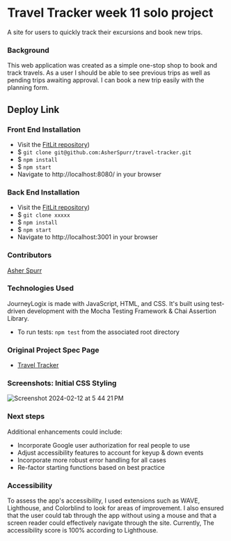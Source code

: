 # Travel Tracker week 11 solo project
A site for users to quickly track their excursions and book new trips.

### Background 
This web application was created as a simple one-stop shop to book and track travels. As a user I should be able to see previous trips as well as pending trips awaiting approval. I can book a new trip easily with the planning form.

## Deploy Link

### Front End Installation
- Visit the [FitLit repository](https://github.com/AsherSpurr/travel-tracker))
- $ `git clone git@github.com:AsherSpurr/travel-tracker.git`
- $ `npm install`
- $ `npm start`
- Navigate to http://localhost:8080/ in your browser

### Back End Installation
- Visit the [FitLit repository](https://github.com/turingschool-examples/travel-tracker-api))
- $ `git clone xxxxx`
- $ `npm install`
- $ `npm start`
- Navigate to http://localhost:3001 in your browser

### Contributors 
[Asher Spurr](https://github.com/AsherSpurr)

### Technologies Used
JourneyLogix is made with JavaScript, HTML, and CSS. It's built using test-driven development with the Mocha Testing Framework & Chai Assertion Library.
- To run tests: `npm test` from the associated root directory 

### Original Project Spec Page
- [Travel Tracker](https://frontend.turing.edu/projects/travel-tracker.html)

### Screenshots: Initial CSS Styling
![Screenshot 2024-02-12 at 5 44 21 PM](https://github.com/AsherSpurr/fitlit/assets/144856487/cefcfe08-ebfa-4fb5-a610-14ef913e60c0)


### Next steps 
Additional enhancements could include:
- Incorporate Google user authorization for real people to use
- Adjust accessibility features to account for keyup & down events 
- Incorporate more robust error handling for all cases
- Re-factor starting functions based on best practice

### Accessibility
To assess the app's accessibility, I used extensions such as WAVE, Lighthouse, and Colorblind to look for areas of improvement. I also ensured that the user could tab through the app without using a mouse and that a screen reader could effectively navigate through the site. Currently, The accessibility score is 100% according to Lighthouse. 

